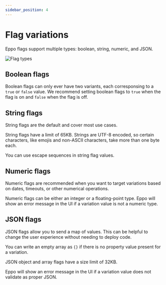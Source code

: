 ```yaml
---
sidebar_position: 4
---
```


# Flag variations

Eppo flags support multiple types: boolean, string, numeric, and JSON.

![Flag types](/img/feature-flagging/flag-types.png)

## Boolean flags

Boolean flags can only ever have two variants, each corresponsing to a `true` or `false` value. We recommend setting boolean flags to `true` when the flag is on and `false` when the flag is off.

## String flags

String flags are the default and cover most use cases.

String flags have a limit of 65KB. Strings are UTF-8 encoded, so certain characters, like emojis and non-ASCII characters, take more than one byte each.

You can use escape sequences in string flag values.

## Numeric flags

Numeric flags are recommended when you want to target variations based on dates, timeouts, or other numerical operations.

Numeric flags can be either an integer or a floating-point type. Eppo will show an error message in the UI if a variation value is not a numeric type.

## JSON flags

JSON flags allow you to send a map of values. This can be helpful to change the user experience without needing to deploy code.

You can write an empty array as `{}` if there is no property value present for a variation.

JSON object and array flags have a size limit of 32KB.

Eppo will show an error message in the UI if a variation value does not validate as proper JSON.